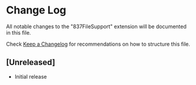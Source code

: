 # Change Log

All notable changes to the "837FileSupport" extension will be documented in this file.

Check [Keep a Changelog](http://keepachangelog.com/) for recommendations on how to structure this file.

## [Unreleased]

- Initial release